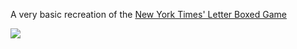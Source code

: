 A very basic recreation of the [New York Times' Letter Boxed Game](https://www.nytimes.com/puzzles/letter-boxed)

![](src/assets/reference.png)
